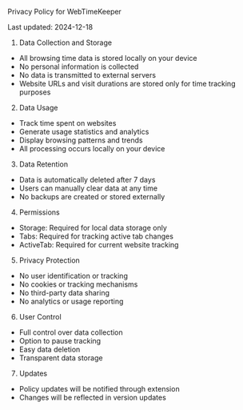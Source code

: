 Privacy Policy for WebTimeKeeper

Last updated: 2024-12-18

1. Data Collection and Storage
- All browsing time data is stored locally on your device
- No personal information is collected
- No data is transmitted to external servers
- Website URLs and visit durations are stored only for time tracking purposes

2. Data Usage
- Track time spent on websites
- Generate usage statistics and analytics
- Display browsing patterns and trends
- All processing occurs locally on your device

3. Data Retention
- Data is automatically deleted after 7 days
- Users can manually clear data at any time
- No backups are created or stored externally

4. Permissions
- Storage: Required for local data storage only
- Tabs: Required for tracking active tab changes
- ActiveTab: Required for current website tracking

5. Privacy Protection
- No user identification or tracking
- No cookies or tracking mechanisms
- No third-party data sharing
- No analytics or usage reporting

6. User Control
- Full control over data collection
- Option to pause tracking
- Easy data deletion
- Transparent data storage

7. Updates
- Policy updates will be notified through extension
- Changes will be reflected in version updates